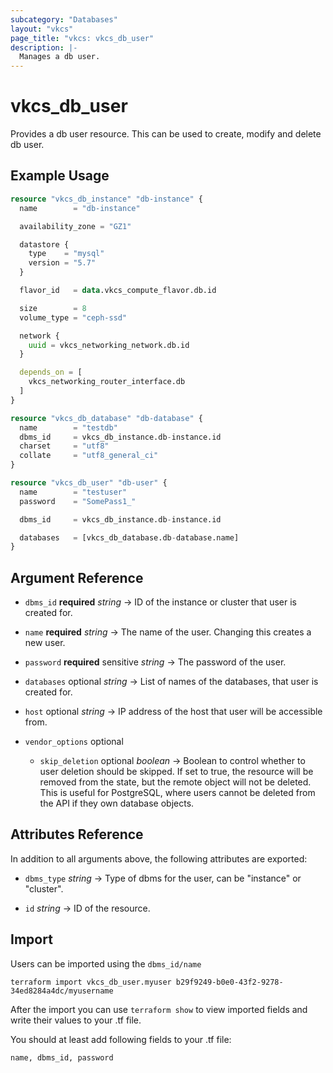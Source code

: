 ```yaml
---
subcategory: "Databases"
layout: "vkcs"
page_title: "vkcs: vkcs_db_user"
description: |-
  Manages a db user.
---
```


# vkcs_db_user

Provides a db user resource. This can be used to create, modify and delete db user.

## Example Usage

```terraform
resource "vkcs_db_instance" "db-instance" {
  name        = "db-instance"

  availability_zone = "GZ1"

  datastore {
    type    = "mysql"
    version = "5.7"
  }

  flavor_id   = data.vkcs_compute_flavor.db.id

  size        = 8
  volume_type = "ceph-ssd"  

  network {
    uuid = vkcs_networking_network.db.id
  }

  depends_on = [
    vkcs_networking_router_interface.db
  ]
}

resource "vkcs_db_database" "db-database" {
  name        = "testdb"
  dbms_id     = vkcs_db_instance.db-instance.id
  charset     = "utf8"
  collate     = "utf8_general_ci"
}

resource "vkcs_db_user" "db-user" {
  name        = "testuser"
  password    = "SomePass1_"

  dbms_id     = vkcs_db_instance.db-instance.id

  databases   = [vkcs_db_database.db-database.name]
}
```
## Argument Reference
- `dbms_id` **required** *string* &rarr;  ID of the instance or cluster that user is created for.

- `name` **required** *string* &rarr;  The name of the user. Changing this creates a new user.

- `password` **required** sensitive *string* &rarr;  The password of the user.

- `databases` optional *string* &rarr;  List of names of the databases, that user is created for.

- `host` optional *string* &rarr;  IP address of the host that user will be accessible from.

- `vendor_options` optional
  - `skip_deletion` optional *boolean* &rarr;  Boolean to control whether to user deletion should be skipped. If set to true, the resource will be removed from the state, but the remote object will not be deleted. This is useful for PostgreSQL, where users cannot be deleted from the API if they own database objects.


## Attributes Reference
In addition to all arguments above, the following attributes are exported:
- `dbms_type` *string* &rarr;  Type of dbms for the user, can be "instance" or "cluster".

- `id` *string* &rarr;  ID of the resource.



## Import

Users can be imported using the `dbms_id/name`

```shell
terraform import vkcs_db_user.myuser b29f9249-b0e0-43f2-9278-34ed8284a4dc/myusername
```

After the import you can use ```terraform show``` to view imported fields and write their values to your .tf file.

You should at least add following fields to your .tf file:

`name, dbms_id, password`
